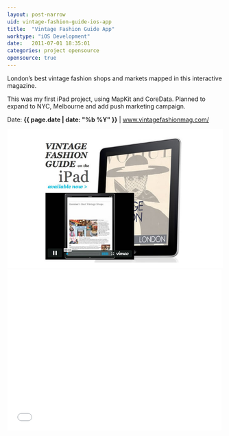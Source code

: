```yaml
---
layout: post-narrow
uid: vintage-fashion-guide-ios-app
title:  "Vintage Fashion Guide App"
worktype: "iOS Development"
date:   2011-07-01 18:35:01
categories: project opensource
opensource: true
---
```


<p>
	London’s best vintage fashion shops and markets mapped in this interactive magazine.
</p>
<p>
	This was my first iPad project, using MapKit and CoreData.  Planned to expand to NYC, Melbourne and add push marketing campaign.
</p>

<p class="meta">Date: <strong>{{ page.date | date: "%b %Y" }}</strong> | <a href="http://www.vintagefashionmag.com/">www.vintagefashionmag.com/</a></p>

<div class="showcase">
	<img src="/img/vintage-fashion-guide-ios-app/vintage-fashion-mag-london.jpg" alt="vintage-fashion-mag-london">
  <iframe src="//player.vimeo.com/video/28765397" width="500" height="375" frameborder="0"> </iframe>
</div>

